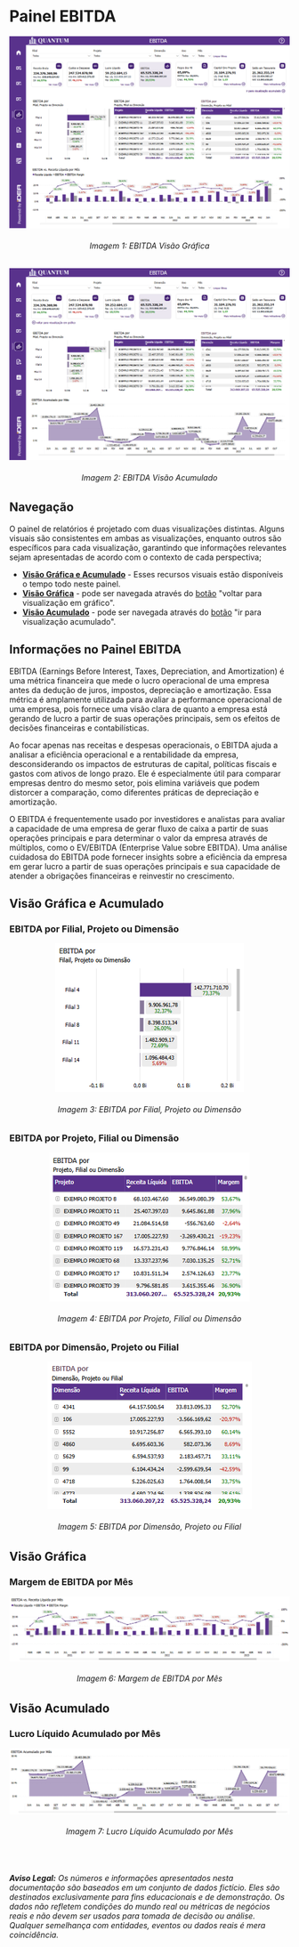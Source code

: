 # Painel EBITDA

<p><div align="center">
  <img src="../../assets/con/con_ebitda_page1.png" alt="EBITDA Page 1">
  <h6>Imagem 1: EBITDA Visão Gráfica</h6>
  <img src="../../assets/con/con_ebitda_page2.png" alt="EBITDA Page 2">
  <h6>Imagem 2: EBITDA Visão Acumulado</h6>
</div></p>

## Navegação

O painel de relatórios é projetado com duas visualizações distintas. Alguns visuais são consistentes em ambas as visualizações, enquanto outros são específicos para cada visualização, garantindo que informações relevantes sejam apresentadas de acordo com o contexto de cada perspectiva;

- **[Visão Gráfica e Acumulado](https://idea-technology-it.github.io/docs-idea/contabilidade/ebitda/#visao-grafica-e-acumulado)** - Esses recursos visuais estão disponíveis o tempo todo neste painel.
- **[Visão Gráfica](https://idea-technology-it.github.io/docs-idea/contabilidade/ebitda/#visao-grafica)** - pode ser navegada através do [botão](https://idea-technology-it.github.io/docs-idea/contabilidade/intro/#botoes-para-diferentes-visoes) "voltar para visualização em gráfico".
- **[Visão Acumulado](https://idea-technology-it.github.io/docs-idea/contabilidade/ebitda/#visao-acumulado)** - pode ser navegada através do [botão](https://idea-technology-it.github.io/docs-idea/contabilidade/intro/#botoes-para-diferentes-visoes) "ir para visualização acumulado".

## Informações no Painel EBITDA

EBITDA (Earnings Before Interest, Taxes, Depreciation, and Amortization) é uma métrica financeira que mede o lucro operacional de uma empresa antes da dedução de juros, impostos, depreciação e amortização. Essa métrica é amplamente utilizada para avaliar a performance operacional de uma empresa, pois fornece uma visão clara de quanto a empresa está gerando de lucro a partir de suas operações principais, sem os efeitos de decisões financeiras e contabilísticas.

Ao focar apenas nas receitas e despesas operacionais, o EBITDA ajuda a analisar a eficiência operacional e a rentabilidade da empresa, desconsiderando os impactos de estruturas de capital, políticas fiscais e gastos com ativos de longo prazo. Ele é especialmente útil para comparar empresas dentro do mesmo setor, pois elimina variáveis que podem distorcer a comparação, como diferentes práticas de depreciação e amortização.

O EBITDA é frequentemente usado por investidores e analistas para avaliar a capacidade de uma empresa de gerar fluxo de caixa a partir de suas operações principais e para determinar o valor da empresa através de múltiplos, como o EV/EBITDA (Enterprise Value sobre EBITDA). Uma análise cuidadosa do EBITDA pode fornecer insights sobre a eficiência da empresa em gerar lucro a partir de suas operações principais e sua capacidade de atender a obrigações financeiras e reinvestir no crescimento.

## Visão Gráfica e Acumulado

### EBITDA por Filial, Projeto ou Dimensão

<div align="center">
  <img src="../../assets/con/con_ebitda_filial.png" alt="EBITDA por Filial, Projeto ou Dimensão">
  <h6>Imagem 3: EBITDA por Filial, Projeto ou Dimensão</h6>
</div>



### EBITDA por Projeto, Filial ou Dimensão

<div align="center">
  <img src="../../assets/con/con_ebitda_projeto.png" alt="EBITDA por Projeto, Filial ou Dimensão">
  <h6>Imagem 4: EBITDA por Projeto, Filial ou Dimensão</h6>
</div>



### EBITDA por Dimensão, Projeto ou Filial

<div align="center">
  <img src="../../assets/con/con_ebitda_dim.png" alt="EBITDA por Dimensão, Projeto ou Filial">
  <h6>Imagem 5: EBITDA por Dimensão, Projeto ou Filial</h6>
</div>



## Visão Gráfica

### Margem de EBITDA por Mês

<div align="center">
  <img src="../../assets/con/con_ebitda_ebitda.png" alt="Margem de EBITDA por Mês">
  <h6>Imagem 6: Margem de EBITDA por Mês</h6>
</div>



## Visão Acumulado

### Lucro Líquido Acumulado por Mês

<div align="center">
  <img src="../../assets/con/con_ebitda_acumulado.png" alt="Lucro Líquido Acumulado por Mês">
  <h6>Imagem 7: Lucro Líquido Acumulado por Mês</h6>
</div>




<br><br>
***Aviso Legal:** Os números e informações apresentados nesta documentação são baseados em um conjunto de dados fictício. Eles são destinados exclusivamente para fins educacionais e de demonstração. Os dados não refletem condições do mundo real ou métricas de negócios reais e não devem ser usados ​​para tomada de decisão ou análise. Qualquer semelhança com entidades, eventos ou dados reais é mera coincidência.*
